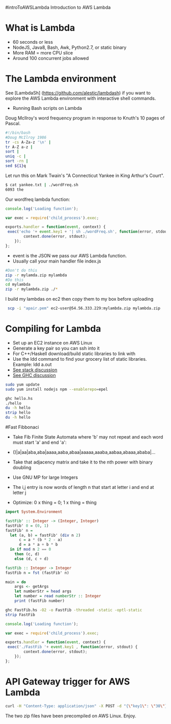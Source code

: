 #introToAWSLambda
Introduction to AWS Lambda

# What is Lambda
* 60 seconds or less
* NodeJS, Java8, Bash, Awk, Python2.7, or static binary
* More RAM = more CPU slice
* Around 100 concurrent jobs allowed

# The Lambda environment

See [LambdaSh] (https://github.com/alestic/lambdash) if you want to explore the AWS Lambda environment with interactive shell commands.


* Running Bash scripts on Lambda

Doug McIlroy's word frequency program in response to Knuth's 10 pages of Pascal.
```bash
#!/bin/bash
#Doug McIlroy 1986
tr -cs A-Za-z '\n' |
tr A-Z a-z |
sort |
uniq -c |
sort -rn |
sed ${1}q
```

Let run this on Mark Twain's "A Connecticut Yankee in King Arthur's Court".

```bash
$ cat yankee.txt | ./wordFreq.sh
6093 the
```

Our wordfreq lambda function:
```javascript
console.log('Loading function');

var exec = require('child_process').exec;

exports.handler = function(event, context) {
 exec('echo '+ event.key1 + '| sh ./wordFreq.sh', function(error, stdout) {
        context.done(error, stdout);
    });
};
```

* event is the JSON we pass our AWS Lambda function. 
* Usually call your main handler file index.js

```bash
#Don't do this
zip -r mylamda.zip mylambda
#Do this
cd mylambda
zip -r mylambda.zip ./*
```

I build my lambdas on ec2 then copy them to my box before uploading
```bash
 scp -i "apair.pem" ec2-user@54.56.333.229:mylambda.zip mylambda.zip
```

# Compiling for Lambda
* Set up an EC2 instance on AWS Linux
* Generate a key pair so you can ssh into it
* For C++/Haskell download/build static libraries to link with
* Use the ldd command to find your grocery list of static libraries. Example: ldd a.out
* [See stack discussion](https://github.com/commercialhaskell/stack/issues/1032)
* [See GHC discussion](https://ghc.haskell.org/trac/ghc/ticket/10912)

```bash
sudo yum update
sudo yum install nodejs npm --enablerepo=epel
```

```bash
ghc hello.hs 
./hello 
du -h hello
strip hello
du -h hello
```

#Fast Fibbonaci
* Take Fib Finite State Automata where 'b' may not repeat and each word must start 'a' and end 'a': 
* ()|a|aa|aba,aba|aaaa,aaba,abaa|aaaaa,aaaba,aabaa,abaaa,ababa|...  

* Take that adjacency matrix and take it to the nth power with binary doubling

* Use GNU MP for large Integers

* The i,j entry is now words of length n that start at letter i and end at letter j

* Optimize: 0 x thing = 0; 1 x thing = thing 

```haskell
import System.Environment

fastFib' :: Integer -> (Integer, Integer)
fastFib' 0 = (0, 1)
fastFib' n =
  let (a, b) = fastFib' (div n 2)
      c = a * (b * 2 - a)
      d = a * a + b * b
  in if mod n 2 == 0
    then (c, d)
    else (d, c + d)

fastFib :: Integer -> Integer
fastFib n = fst (fastFib' n)

main = do
    args <- getArgs
    let numberStr = head args
    let number = read numberStr :: Integer
    print (fastFib number)

```

```bash
ghc FastFib.hs -O2 -o FastFib -threaded -static -optl-static
strip FastFib
```

```javascript
console.log('Loading function');

var exec = require('child_process').exec;

exports.handler = function(event, context) {
 exec('./FastFib '+ event.key1 , function(error, stdout) {
        context.done(error, stdout);
    });
};
```

# API Gateway trigger for AWS Lambda
```bash
curl -H "Content-Type: application/json" -X POST -d "{\"key1\": \"30\"}" https://pekdudne7d.execute-api.us-east-1.amazonaws.com/prod
```

The two zip files have been precompiled on AWS Linux. Enjoy.

